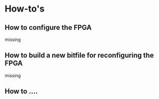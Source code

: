 # How-to's

## How to configure the FPGA

missing

## How to build a new bitfile for reconfiguring the FPGA

missing

## How to ....
